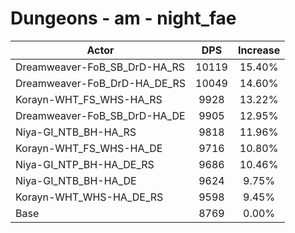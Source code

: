 # Dungeons - am - night_fae
| Actor | DPS | Increase |
|---|:---:|:---:|
|Dreamweaver-FoB_SB_DrD-HA_RS|10119|15.40%|
|Dreamweaver-FoB_DrD-HA_DE_RS|10049|14.60%|
|Korayn-WHT_FS_WHS-HA_RS|9928|13.22%|
|Dreamweaver-FoB_SB_DrD-HA_DE|9905|12.95%|
|Niya-GI_NTB_BH-HA_RS|9818|11.96%|
|Korayn-WHT_FS_WHS-HA_DE|9716|10.80%|
|Niya-GI_NTP_BH-HA_DE_RS|9686|10.46%|
|Niya-GI_NTB_BH-HA_DE|9624|9.75%|
|Korayn-WHT_WHS-HA_DE_RS|9598|9.45%|
|Base|8769|0.00%|
